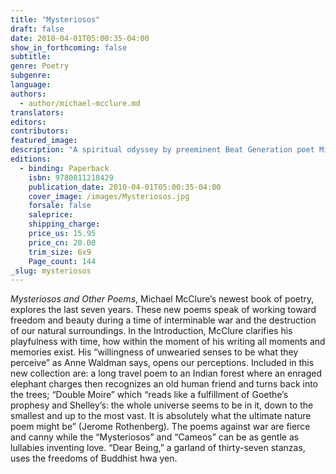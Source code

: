 ```yaml
---
title: "Mysteriosos"
draft: false
date: 2010-04-01T05:00:35-04:00
show_in_forthcoming: false
subtitle:
genre: Poetry
subgenre:
language:
authors:
  - author/michael-mcclure.md
translators:
editors:
contributors:
featured_image:
description: "A spiritual odyssey by preeminent Beat Generation poet Michael McClure. "
editions:
  - binding: Paperback
    isbn: 9780811218429
    publication_date: 2010-04-01T05:00:35-04:00
    cover_image: /images/Mysteriosos.jpg
    forsale: false
    saleprice:
    shipping_charge:
    price_us: 15.95
    price_cn: 20.00
    trim_size: 6x9
    Page_count: 144
_slug: mysteriosos
---
```


_Mysteriosos and Other Poems_, Michael McClure’s newest book of poetry, explores the last seven years. These new poems speak of working toward freedom and beauty during a time of interminable war and the destruction of our natural surroundings. In the Introduction, McClure clarifies his playfulness with time, how within the moment of his writing all moments and memories exist. His “willingness of unwearied senses to be what they perceive” as Anne Waldman says, opens our perceptions. Included in this new collection are: a long travel poem to an Indian forest where an enraged elephant charges then recognizes an old human friend and turns back into the trees; “Double Moire” which “reads like a fulfillment of Goethe’s prophesy and Shelley’s: the whole universe seems to be in it, down to the smallest and up to the most vast. It is absolutely what the ultimate nature poem might be” (Jerome Rothenberg). The poems against war are fierce and canny while the “Mysteriosos” and “Cameos” can be as gentle as lullabies inventing love. “Dear Being,” a garland of thirty-seven stanzas, uses the freedoms of Buddhist hwa yen.

